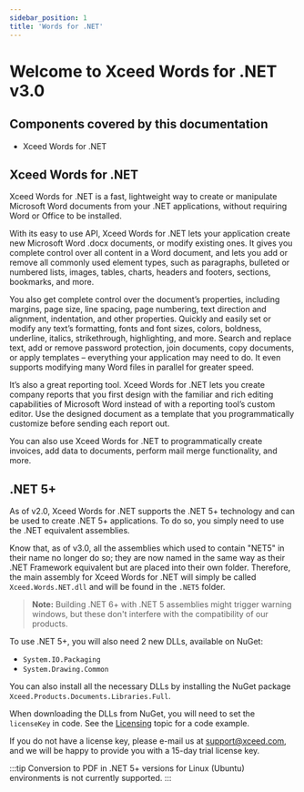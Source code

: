 ```yaml
---
sidebar_position: 1
title: 'Words for .NET'
---
```

# Welcome to Xceed Words for .NET v3.0

## Components covered by this documentation
- Xceed Words for .NET

## Xceed Words for .NET

Xceed Words for .NET is a fast, lightweight way to create or manipulate Microsoft Word documents from your .NET applications, without requiring Word or Office to be installed.

With its easy to use API, Xceed Words for .NET lets your application create new Microsoft Word .docx documents, or modify existing ones. It gives you complete control over all content in a Word document, and lets you add or remove all commonly used element types, such as paragraphs, bulleted or numbered lists, images, tables, charts, headers and footers, sections, bookmarks, and more.

You also get complete control over the document’s properties, including margins, page size, line spacing, page numbering, text direction and alignment, indentation, and other properties. Quickly and easily set or modify any text’s formatting, fonts and font sizes, colors, boldness, underline, italics, strikethrough, highlighting, and more.  Search and replace text, add or remove password protection, join documents, copy documents, or apply templates – everything your application may need to do.  It even supports modifying many Word files in parallel for greater speed.

It’s also a great reporting tool. Xceed Words for .NET lets you create company reports that you first design with the familiar and rich editing capabilities of Microsoft Word instead of with a reporting tool’s custom editor. Use the designed document as a template that you programmatically customize before sending each report out.

You can also use Xceed Words for .NET to programmatically create invoices, add data to documents, perform mail merge functionality, and more.

## .NET 5+

As of v2.0, Xceed Words for .NET supports the .NET 5+ technology and can be used to create .NET 5+ applications. To do so, you simply need to use the .NET equivalent assemblies.

Know that, as of v3.0, all the assemblies which used to contain "NET5" in their name no longer do so; they are now named in the same way as their .NET Framework equivalent but are placed into their own folder. Therefore, the main assembly for Xceed Words for .NET will simply be called `Xceed.Words.NET.dll` and will be found in the `.NET5` folder.

> **Note:** Building .NET 6+ with .NET 5 assemblies might trigger warning windows, but these don't interfere with the compatibility of our products.

To use .NET 5+, you will also need 2 new DLLs, available on NuGet:
- `System.IO.Packaging`
- `System.Drawing.Common`

You can also install all the necessary DLLs by installing the NuGet package `Xceed.Products.Documents.Libraries.Full`.

When downloading the DLLs from NuGet, you will need to set the `licenseKey` in code. See the [Licensing](getting-started/licensing) topic for a code example.

If you do not have a license key, please e-mail us at [support@xceed.com](mailto:support@xceed.com), and we will be happy to provide you with a 15-day trial license key.

:::tip
Conversion to PDF in .NET 5+ versions for Linux (Ubuntu) environments is not currently supported.
:::